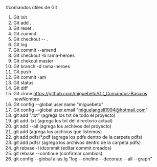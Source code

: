 #comandos útiles de Git

1. Git init
2. Git add .
3. Git reset .
4. Git commit
5. Git checkout -- .
6. Git log
7. Git commit --amend
8. Git checkout -b rama-heroes
9. Git chekout master
10. Git branch -d rama-heroes
11. Git push
12. Git commit -am
13. Git status
14. GIt diff
15. Git clone https://github.com/miguebeto/Git_Comandos-Basicos newNombre
16. Git config --global user.name "miguebeto"
17. Git config --global user.email "miguelangell1994@hotmail.com"
18. git add ".txt" (agrega los txt de todo el proyecto)
19. git add .txt (agrega los txt del directorio actual)
20. git add --all (agrega los archivos del proyecto)
21. git add <lista de archivos> (agrega los archivos que listemos)
22. git add pdfs/*.pdf (agrega los pdfs dentro de la carpeta pdfs)
23. git add pdfs/ (agrega los archivos dentro de la carpeta pdfs)
24. git rebase -i idcommit (editar commit creados)
25. git rebase --continue (confirmar cambios)
26. git config --global alias.lg "log --oneline --decorate --all --graph"